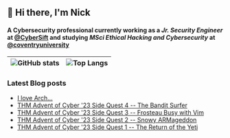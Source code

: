 ## 👋 Hi there, I'm Nick
#### A Cybersecurity professional currently working as a *Jr. Security Engineer* at [@CyberSift](https://github.com/CyberSift) and studying *MSci Ethical Hacking and Cybersecurity* at [@coventryuniversity](https://github.com/coventryuniversity)


| ![GitHub stats](https://github-readme-stats.vercel.app/api?username=Nikelandjelo&count_private=true&show_icons=true&theme=tokyonight) | ![Top Langs](https://github-readme-stats.vercel.app/api/top-langs/?username=Nikelandjelo&layout=compact&theme=tokyonight) |
|-|-|

<!-- ![Readme Card](https://github-readme-stats.vercel.app/api/pin/?username=Nikelandjelo&repo=blog&theme=tokyonight) -->

### Latest Blog posts
<!-- BLOG-POST-LIST:START -->
- [I love Arch...](https://blog.n11k.xyz/posts/I-love-arch/)
- [THM Advent of Cyber &#39;23 Side Quest 4 -- The Bandit Surfer](https://blog.n11k.xyz/posts/thm_aoc_23_sq_surfingyetiiscomingtotown/)
- [THM Advent of Cyber &#39;23 Side Quest 3 -- Frosteau Busy with Vim](https://blog.n11k.xyz/posts/thm_aoc_23_sq_busyvimfrosteau/)
- [THM Advent of Cyber &#39;23 Side Quest 2 -- Snowy ARMageddon](https://blog.n11k.xyz/posts/thm_aoc_23_sq_armageddon2r/)
- [THM Advent of Cyber &#39;23 Side Quest 1 -- The Return of the Yeti](https://blog.n11k.xyz/posts/thm_aoc_23_sq_adv3nt0fdbopsjcap/)
<!-- BLOG-POST-LIST:END -->
